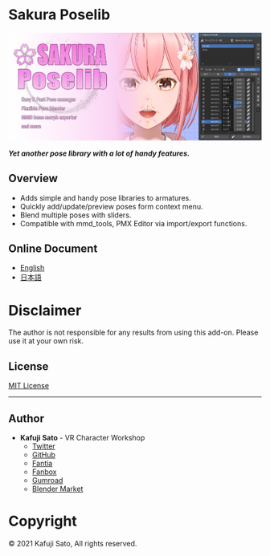 # Sakura Poselib

![keyart](img/keyart.png)

***Yet another pose library with a lot of handy features.***

## Overview

 - Adds simple and handy pose libraries to armatures.
 - Quickly add/update/preview poses form context menu.
 - Blend multiple poses with sliders.
 - Compatible with mmd_tools, PMX Editor via import/export functions.

## Online Document

- [English](https://kafuji.github.io/Sakura-Creative-Suite/en/addons/Sakura_PoseLib/)
- [日本語](https://kafuji.github.io/Sakura-Creative-Suite/ja/addons/Sakura_PoseLib/)


# Disclaimer

The author is not responsible for any results from using this add-on. Please use it at your own risk.

## License

[MIT License](https://opensource.org/license/mit)

---

## Author

- **Kafuji Sato** - VR Character Workshop
  - [Twitter](https://twitter.com/kafuji)
  - [GitHub](https://kafuji.github.io)
  - [Fantia](https://fantia.jp/fanclubs/3967)
  - [Fanbox](https://kafuji.fanbox.cc/)
  - [Gumroad](https://kafuji.gumroad.com)
  - [Blender Market](https://blendermarket.com/creators/kafuji)

# Copyright

© 2021 Kafuji Sato, All rights reserved.
```

